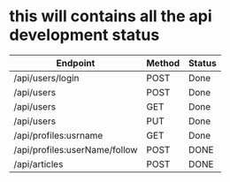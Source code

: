 # this will contains all the api development status

|Endpoint               |Method                 |Status|
|---|---|---|
|/api/users/login         |POST                    |Done|
|/api/users      |POST                    |Done|
|/api/users      |GET                    |Done|
|/api/users      |PUT                    |Done|
|/api/profiles:usrname    |GET                    |Done|
|/api/profiles:userName/follow | POST| DONE|
|/api/articles| POST|DONE|